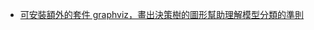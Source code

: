 + [可安裝額外的套件 graphviz，畫出決策樹的圖形幫助理解模型分類的準則](https://medium.com/@rnbrown/creating-and-visualizing-decision-trees-with-python-f8e8fa394176)
